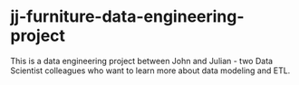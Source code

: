 # jj-furniture-data-engineering-project
This is a data engineering project between John and Julian - two Data Scientist colleagues who want to learn more about data modeling and ETL. 
